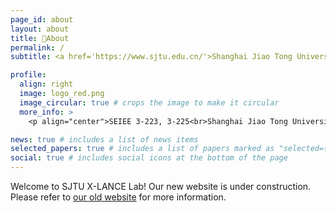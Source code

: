 ```yaml
---
page_id: about
layout: about
title: 🤩About
permalink: /
subtitle: <a href='https://www.sjtu.edu.cn/'>Shanghai Jiao Tong University</a>. Cross Media Language Intelligence Lab.

profile:
  align: right
  image: logo_red.png
  image_circular: true # crops the image to make it circular
  more_info: >
    <p align="center">SEIEE 3-223, 3-225<br>Shanghai Jiao Tong University<br>Shanghai, Minhang<br>xlance@sjtu.edu.cn</p>

news: true # includes a list of news items
selected_papers: true # includes a list of papers marked as "selected={true}"
social: true # includes social icons at the bottom of the page
---
```


Welcome to SJTU X-LANCE Lab! Our new website is under construction. Please refer to [our old website](https://x-lance.sjtu.edu.cn) for more information.
